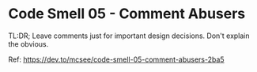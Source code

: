 # Code Smell 05 - Comment Abusers

TL:DR; Leave comments just for important design decisions. Don't explain the obvious.

Ref: https://dev.to/mcsee/code-smell-05-comment-abusers-2ba5
